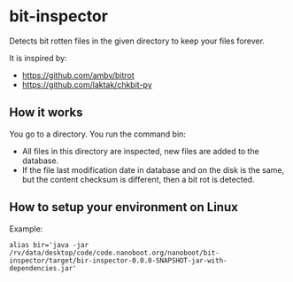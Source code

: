 # bit-inspector

Detects bit rotten files in the given directory to keep your files forever.

It is inspired by:

 * https://github.com/ambv/bitrot
 * https://github.com/laktak/chkbit-py

## How it works

You go to a directory.
You run the command bin:
 * All files in this directory are inspected, new files are added to the database.
 * If the file last modification date in database and on the disk is the same, but the content checksum is different, then a bit rot is detected.

## How to setup your environment on Linux

Example:

    alias bir='java -jar /rv/data/desktop/code/code.nanoboot.org/nanoboot/bit-inspector/target/bir-inspector-0.0.0-SNAPSHOT-jar-with-dependencies.jar'
